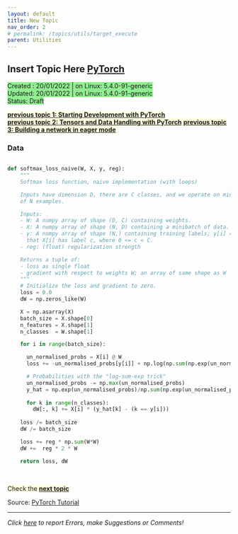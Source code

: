 ```yaml
---
layout: default
title: New Topic 
nav_order: 2 
# permalink: /topics/utils/target_execute
parent: Utilities
---
```


## Insert Topic Here [PyTorch][PYTORCH]
<span style="background-color:LightGreen">
Created : 20/01/2022 | on Linux: 5.4.0-91-generic <br />
Updated: 20/01/2022 | on Linux: 5.4.0-91-generic <br />
Status: Draft
</span>

<span style="background-color:LightYellow"> [**previous topic 1: Starting Development with PyTorch**](../pytorch_walkthrough#Starting-Development-with-PyTorch)  </span> <br  />
<span style="background-color:LightYellow"> [**previous topic 2: Tensors and Data Handling with PyTorch**](../tensors_and_model_input#Tensors-and-Data-Handling-with-PyTorch)  </span>
<span style="background-color:LightYellow"> [**previous topic 3: Building a network in eager mode**](../eager_network_building_blocks#Building-a-network-with-PyTorch)  </span>

### Data



```python

def softmax_loss_naive(W, X, y, reg):
    """
    Softmax loss function, naive implementation (with loops)

    Inputs have dimension D, there are C classes, and we operate on minibatches
    of N examples.

    Inputs:
    - W: A numpy array of shape (D, C) containing weights.
    - X: A numpy array of shape (N, D) containing a minibatch of data.
    - y: A numpy array of shape (N,) containing training labels; y[i] = c means
      that X[i] has label c, where 0 <= c < C.
    - reg: (float) regularization strength

    Returns a tuple of:
    - loss as single float
    - gradient with respect to weights W; an array of same shape as W
    """
    # Initialize the loss and gradient to zero.
    loss = 0.0
    dW = np.zeros_like(W)

    X = np.asarray(X)
    batch_size = X.shape[0]
    n_features = X.shape[1]
    n_classes  = W.shape[1]

    for i in range(batch_size):

      un_normalised_probs = X[i] @ W
      loss += -un_normalised_probs[y[i]] + np.log(np.sum(np.exp(un_normalised_probs))) 

      # Probabilities with the "log-sum-exp trick"
      un_normalised_probs -= np.max(un_normalised_probs)
      y_hat = np.exp(un_normalised_probs)/np.sum(np.exp(un_normalised_probs))
      
      for k in range(n_classes):
        dW[:, k] += X[i] * (y_hat[k] - (k == y[i]))
   
    loss /= batch_size 
    dW /= batch_size

    loss += reg * np.sum(W*W)   
    dW +=  reg * 2 * W

    return loss, dW

```

<br />

<span style="background-color:LightYellow"> Check the [**next topic**](../pytorch_walkthrough#Starting-Development-with-PyTorch)  </span>

Source: [PyTorch Tutorial][PyTorch-Tutorial]

---
*Click [here][ERRORS-SUGGESTIONS] to report Errors, make Suggestions or Comments!*

[JETSON-URL]: https://developer.nvidia.com/embedded/jetson-agx-xavier-developer-kit
[PYTORCH]: https://pytorch.org
[NVIDIA-PYTORCH-GUIDE]: https://forums.developer.nvidia.com/t/pytorch-for-jetson-version-1-9-0-now-available/72048
[PyTorch-Tutorial]: https://pytorch.org/tutorials/beginner/basics/quickstart_tutorial.html
[FashonMnist-dataset]: https://github.com/zalandoresearch/fashion-mnist
[ERRORS-SUGGESTIONS]: https://github.com/ganindu7/deepnotes/issues

<!-- Latex in markdown -->
<script src="https://cdn.mathjax.org/mathjax/latest/MathJax.js?config=TeX-AMS-MML_HTMLorMML" type="text/javascript"></script>
<!-- $$ \nabla_\boldsymbol{x} J(\boldsymbol{x}) $$ -->

<link rel="stylesheet" href="https://cdnjs.cloudflare.com/ajax/libs/highlight.js/11.5.0/styles/default.min.css">
<script src="https://cdnjs.cloudflare.com/ajax/libs/highlight.js/11.5.0/highlight.min.js"></script>
<script>hljs.initHighlightingOnLoad();</script>